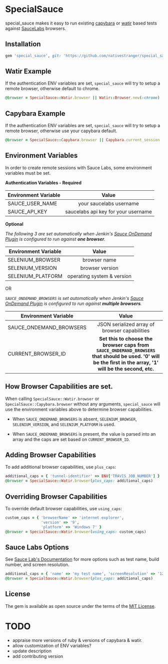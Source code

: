 # SpecialSauce
special_sauce makes it easy to run existing [capybara](https://github.com/teamcapybara/capybara) or [watir](https://github.com/watir/watir) based tests against [SauceLabs](https://saucelabs.com/) browsers.

## Installation

```ruby
gem 'special_sauce', git: 'https://github.com/nativestranger/special_sauce.git'
```

## Watir Example

If the authentication ENV variables are set, `special_sauce` will try to setup a remote browser, otherwise default to chrome.

``` ruby
@browser = SpecialSauce::Watir.browser || Watir::Browser.new(:chrome)
```

## Capybara Example

If the authentication ENV variables are set, `special_sauce` will try to setup a remote browser, otherwise use your capybara default.

``` ruby
@browser = SpecialSauce::Capybara.browser || Capybara.current_session
```

## Environment Variables

In order to create remote sessions with Sauce Labs, some environment variables must be set.

**Authentication Variables - Required**

| Environment Variable   |      Value                               |
|----------              |:----------------------------------------:|
| SAUCE_USER_NAME        | your saucelabs username                  |
| SAUCE_API_KEY          | saucelabs api key for your username      |

**Optional**

*The following 3 are set automatically when Jenkin's [Sauce OnDemand Plugin](https://wiki.jenkins-ci.org/display/JENKINS/Sauce+OnDemand+Plugin) is configured to run against **one browser**.*

| Environment Variable   |      Value                               |
|----------              |:----------------------------------------:|
| SELENIUM_BROWSER       | browser name                             |
| SELENIUM_VERSION       | browser version                          |
| SELENIUM_PLATFORM      | operating system & version               |

OR

*`SAUCE_ONDEMAND_BROWSERS` is set automatically when Jenkin's [Sauce OnDemand Plugin](https://wiki.jenkins-ci.org/display/JENKINS/Sauce+OnDemand+Plugin) is configured to run against **multiple browsers**.*

| Environment Variable    |      Value                                     |
|----------               |:----------------------------------------------:|
| SAUCE_ONDEMAND_BROWSERS | JSON serialized array of browser capabilities  |
| CURRENT_BROWSER_ID | **Set this to choose the browser caps from `SAUCE_ONDEMAND_BROWSERS` that should be used. '0' will be the first in the array, '1' will be the second, etc.** |

## How Browser Capabilities are set.

When calling `SpecialSauce::Watir.browser` or `SpecialSauce::Capybara.browser` without any arguments, `special_sauce` will use the environment variables above to determine browser capabilities.

* When `SAUCE_ONDEMAND_BROWSERS` is absent, `SELENIUM_BROWSER`, `SELENIUM_VERSION`, and `SELENIUM_PLATFORM` is used.

* When `SAUCE_ONDEMAND_BROWSERS` is present, the value is parsed into an array and the caps are set based on `CURRENT_BROWSER_ID`.

## Adding Browser Capabilities
To add additional browser capabilities, use `plus_caps`:

``` ruby
additional_caps = { 'tunnel-identifier' => ENV['TRAVIS_JOB_NUMBER'] }
@browser = SpecialSauce::Watir.browser(plus_caps: additional_caps)
```

## Overriding Browser Capabilities
To override default browser capabilities, use `using_caps`:

``` ruby
custom_caps = { 'browserName' => 'internet explorer',
                'version' => '9',
                'platform' => 'Windows 7' }
@browser = SpecialSauce::Watir.browser(using_caps: custom_caps)
```

## Sauce Labs Options

See [Sauce Lab's Documentation](https://wiki.saucelabs.com/display/DOCS/Test+Configuration+Options) for more options such as test name, build number, and screen resolution.

``` ruby
additional_caps = { 'name' => 'my test name', 'screenResolution' => '1280x1024' }
@browser = SpecialSauce::Watir.browser(plus_caps: additional_caps)
```

## License
The gem is available as open source under the terms of the [MIT License](http://opensource.org/licenses/MIT).

# TODO

* appraise more versions of ruby & versions of capybara & watir.
* allow customization of ENV variables?
* update description
* add contributing version
